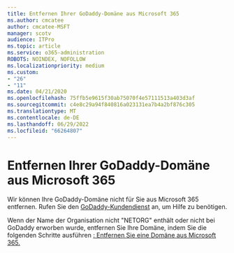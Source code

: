 ```yaml
---
title: Entfernen Ihrer GoDaddy-Domäne aus Microsoft 365
ms.author: cmcatee
author: cmcatee-MSFT
manager: scotv
audience: ITPro
ms.topic: article
ms.service: o365-administration
ROBOTS: NOINDEX, NOFOLLOW
ms.localizationpriority: medium
ms.custom:
- "26"
- "11"
ms.date: 04/21/2020
ms.openlocfilehash: 75ffb5e9615f30ab75070f4e57111513a403d3af
ms.sourcegitcommit: c4e8c29a94f840816a023131ea7b4a2bf876c305
ms.translationtype: MT
ms.contentlocale: de-DE
ms.lasthandoff: 06/29/2022
ms.locfileid: "66264807"
---
```

# <a name="remove-your-godaddy-domain-from-microsoft-365"></a>Entfernen Ihrer GoDaddy-Domäne aus Microsoft 365

Wir können Ihre GoDaddy-Domäne nicht für Sie aus Microsoft 365 entfernen. Rufen Sie den [GoDaddy-Kundendienst](https://aka.ms/contact-godaddy) an, um Hilfe zu benötigen.
  
Wenn der Name der Organisation nicht "NETORG" enthält oder nicht bei GoDaddy erworben wurde, entfernen Sie Ihre Domäne, indem Sie die folgenden Schritte ausführen [: Entfernen Sie eine Domäne aus Microsoft 365.](https://docs.microsoft.com/microsoft-365/admin/get-help-with-domains/remove-a-domain)
  